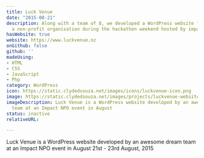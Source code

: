 ```yaml
---
title: Luck Venue
date: "2015-08-21"
description: Along with a team of 8, we developed a WordPress website for Luck Venue - 
  a non-profit organisation during the hackathon weekend hosted by impactNPO.
hasWebsite: true
website: https://www.luckvenue.nz
onGithub: false
github: ''
madeUsing:
- HTML
- CSS
- JavaScript
- Php
category: WordPress
icon: https://static.clydedsouza.net/images/icons/luckvenue-icon.png
image: https://static.clydedsouza.net/images/projects/luckvenue-website.jpg
imageDescription: Luck Venue is a WordPress website developed by an awesome dream
  team at an Impact NPO event in August
status: inactive
relativeURL: 

---
```


Luck Venue is a WordPress website developed by an awesome dream
  team at an Impact NPO event in August 21st - 23rd August, 2015


